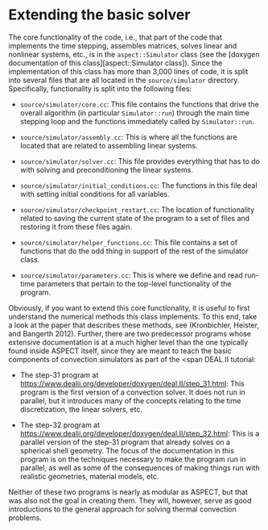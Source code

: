 # Extending the basic solver

The core functionality of the code, i.e., that part of the code that
implements the time stepping, assembles matrices, solves linear and nonlinear
systems, etc., is in the `aspect::Simulator` class (see the [doxygen
documentation of this class][aspect::Simulator class]). Since the
implementation of this class has more than 3,000 lines of code, it is split
into several files that are all located in the `source/simulator` directory.
Specifically, functionality is split into the following files:

-   `source/simulator/core.cc`: This file contains the functions that drive
    the overall algorithm (in particular `Simulator::run`) through the main
    time stepping loop and the functions immediately called by
    `Simulator::run`.

-   `source/simulator/assembly.cc`: This is where all the functions are
    located that are related to assembling linear systems.

-   `source/simulator/solver.cc`: This file provides everything that has to do
    with solving and preconditioning the linear systems.

-   `source/simulator/initial_conditions.cc`: The functions in this file deal
    with setting initial conditions for all variables.

-   `source/simulator/checkpoint_restart.cc`: The location of functionality
    related to saving the current state of the program to a set of files and
    restoring it from these files again.

-   `source/simulator/helper_functions.cc`: This file contains a set of
    functions that do the odd thing in support of the rest of the simulator
    class.

-   `source/simulator/parameters.cc`: This is where we define and read
    run-time parameters that pertain to the top-level functionality of the
    program.

Obviously, if you want to extend this core functionality, it is useful to
first understand the numerical methods this class implements. To this end,
take a look at the paper that describes these methods, see (Kronbichler,
Heister, and Bangerth 2012). Further, there are two predecessor programs whose
extensive documentation is at a much higher level than the one typically found
inside ASPECT itself, since they are meant to
teach the basic components of convection simulators as part of the <span
DEAL.II tutorial:

-   The step-31 program at
    <https://www.dealii.org/developer/doxygen/deal.II/step_31.html>: This
    program is the first version of a convection solver. It does not run in
    parallel, but it introduces many of the concepts relating to the time
    discretization, the linear solvers, etc.

-   The step-32 program at
    <https://www.dealii.org/developer/doxygen/deal.II/step_32.html>: This is a
    parallel version of the step-31 program that already solves on a spherical
    shell geometry. The focus of the documentation in this program is on the
    techniques necessary to make the program run in parallel, as well as some
    of the consequences of making things run with realistic geometries,
    material models, etc.

Neither of these two programs is nearly as modular as 
ASPECT, but that was also not the goal in creating
them. They will, however, serve as good introductions to the general approach
for solving thermal convection problems.

<div class="center">

</div>
